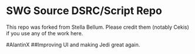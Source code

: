 # SWG Source DSRC/Script Repo

This repo was forked from Stella Bellum. Please credit them (notably Cekis) if you use any of the work here.

#AlantinX
##Improving UI and making Jedi great again.
